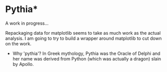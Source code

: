 # Pythia*

A work in progress...

Repackaging data for matplotlib seems to take as much work as the actual analysis. I am going to try to build a wrapper around matplotlib to cut down on the work.


* Why 'pythia'?  In Greek mythology, Pythia was the Oracle of Delphi and her name was derived from Python (which was actually a dragon) slain by Apollo.
